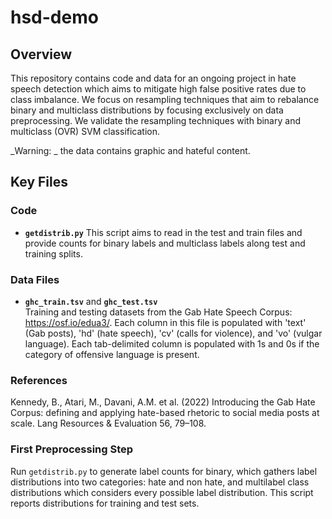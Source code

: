 # hsd-demo

## Overview

This repository contains code and data for an ongoing project in hate speech detection which aims to mitigate high false positive rates due to class imbalance. We focus on resampling techniques that aim to rebalance binary and multiclass distributions by focusing exclusively on data preprocessing. We validate the resampling techniques with binary and multiclass (OVR) SVM classification. 

_Warning: _ the data contains graphic and hateful content. 

## Key Files

### Code

- **`getdistrib.py`**
  This script aims to read in the test and train files and provide counts for binary labels and multiclass labels along test and training splits. 

### Data Files
- **`ghc_train.tsv`** and **`ghc_test.tsv`**  
  Training and testing datasets from the Gab Hate Speech Corpus: https://osf.io/edua3/. Each column in this file is populated with 'text' (Gab posts), 'hd' (hate speech), 'cv' (calls for violence), and 'vo' (vulgar language). Each tab-delimited column is populated with 1s and 0s if the category of offensive language is present. 

### References
Kennedy, B., Atari, M., Davani, A.M. et al. (2022) Introducing the Gab Hate Corpus: defining and applying hate-based rhetoric to social media posts at scale. Lang Resources & Evaluation 56, 79–108.

### First Preprocessing Step
Run `getdistrib.py` to generate label counts for binary, which gathers label distributions into two categories: hate and non hate, and multilabel class distributions which considers every possible label distribution. This script reports distributions for training and test sets. 

  
